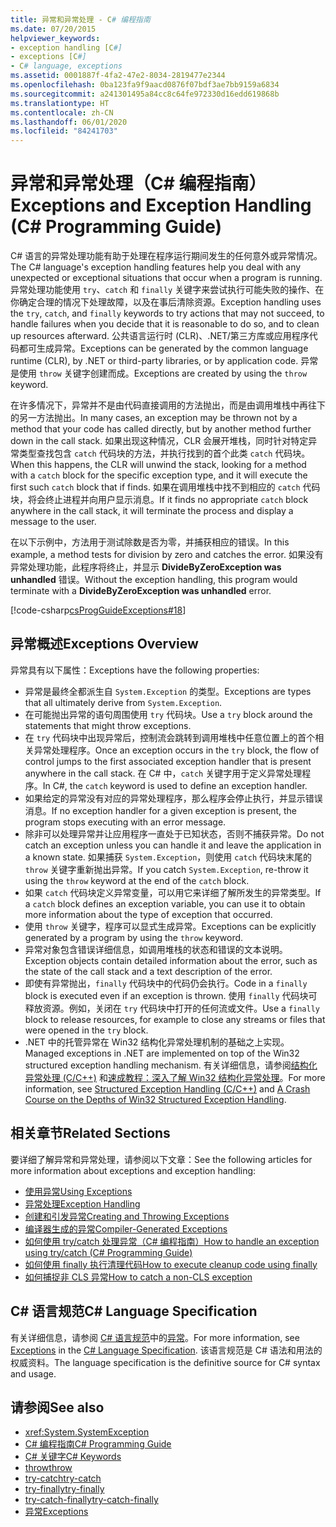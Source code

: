 ```yaml
---
title: 异常和异常处理 - C# 编程指南
ms.date: 07/20/2015
helpviewer_keywords:
- exception handling [C#]
- exceptions [C#]
- C# language, exceptions
ms.assetid: 0001887f-4fa2-47e2-8034-2819477e2344
ms.openlocfilehash: 0ba123fa9f9aacd0876f07bdf3ae7bb9159a6834
ms.sourcegitcommit: a241301495a84cc8c64fe972330d16edd619868b
ms.translationtype: HT
ms.contentlocale: zh-CN
ms.lasthandoff: 06/01/2020
ms.locfileid: "84241703"
---
```

# <a name="exceptions-and-exception-handling-c-programming-guide"></a><span data-ttu-id="1a502-102">异常和异常处理（C# 编程指南）</span><span class="sxs-lookup"><span data-stu-id="1a502-102">Exceptions and Exception Handling (C# Programming Guide)</span></span>

<span data-ttu-id="1a502-103">C# 语言的异常处理功能有助于处理在程序运行期间发生的任何意外或异常情况。</span><span class="sxs-lookup"><span data-stu-id="1a502-103">The C# language's exception handling features help you deal with any unexpected or exceptional situations that occur when a program is running.</span></span> <span data-ttu-id="1a502-104">异常处理功能使用 `try`、`catch` 和 `finally` 关键字来尝试执行可能失败的操作、在你确定合理的情况下处理故障，以及在事后清除资源。</span><span class="sxs-lookup"><span data-stu-id="1a502-104">Exception handling uses the `try`, `catch`, and `finally` keywords to try actions that may not succeed, to handle failures when you decide that it is reasonable to do so, and to clean up resources afterward.</span></span> <span data-ttu-id="1a502-105">公共语言运行时 (CLR)、.NET/第三方库或应用程序代码都可生成异常。</span><span class="sxs-lookup"><span data-stu-id="1a502-105">Exceptions can be generated by the common language runtime (CLR), by .NET or third-party libraries, or by application code.</span></span> <span data-ttu-id="1a502-106">异常是使用 `throw` 关键字创建而成。</span><span class="sxs-lookup"><span data-stu-id="1a502-106">Exceptions are created by using the `throw` keyword.</span></span>

<span data-ttu-id="1a502-107">在许多情况下，异常并不是由代码直接调用的方法抛出，而是由调用堆栈中再往下的另一方法抛出。</span><span class="sxs-lookup"><span data-stu-id="1a502-107">In many cases, an exception may be thrown not by a method that your code has called directly, but by another method further down in the call stack.</span></span> <span data-ttu-id="1a502-108">如果出现这种情况，CLR 会展开堆栈，同时针对特定异常类型查找包含 `catch` 代码块的方法，并执行找到的首个此类 `catch` 代码块。</span><span class="sxs-lookup"><span data-stu-id="1a502-108">When this happens, the CLR will unwind the stack, looking for a method with a `catch` block for the specific exception type, and it will execute the first such `catch` block that if finds.</span></span> <span data-ttu-id="1a502-109">如果在调用堆栈中找不到相应的 `catch` 代码块，将会终止进程并向用户显示消息。</span><span class="sxs-lookup"><span data-stu-id="1a502-109">If it finds no appropriate `catch` block anywhere in the call stack, it will terminate the process and display a message to the user.</span></span>

<span data-ttu-id="1a502-110">在以下示例中，方法用于测试除数是否为零，并捕获相应的错误。</span><span class="sxs-lookup"><span data-stu-id="1a502-110">In this example, a method tests for division by zero and catches the error.</span></span> <span data-ttu-id="1a502-111">如果没有异常处理功能，此程序将终止，并显示 **DivideByZeroException was unhandled** 错误。</span><span class="sxs-lookup"><span data-stu-id="1a502-111">Without the exception handling, this program would terminate with a **DivideByZeroException was unhandled** error.</span></span>

[!code-csharp[csProgGuideExceptions#18](~/samples/snippets/csharp/VS_Snippets_VBCSharp/csProgGuideExceptions/CS/Exceptions.cs#18)]

## <a name="exceptions-overview"></a><span data-ttu-id="1a502-112">异常概述</span><span class="sxs-lookup"><span data-stu-id="1a502-112">Exceptions Overview</span></span>

<span data-ttu-id="1a502-113">异常具有以下属性：</span><span class="sxs-lookup"><span data-stu-id="1a502-113">Exceptions have the following properties:</span></span>

- <span data-ttu-id="1a502-114">异常是最终全都派生自 `System.Exception` 的类型。</span><span class="sxs-lookup"><span data-stu-id="1a502-114">Exceptions are types that all ultimately derive from `System.Exception`.</span></span>
- <span data-ttu-id="1a502-115">在可能抛出异常的语句周围使用 `try` 代码块。</span><span class="sxs-lookup"><span data-stu-id="1a502-115">Use a `try` block around the statements that might throw exceptions.</span></span>
- <span data-ttu-id="1a502-116">在 `try` 代码块中出现异常后，控制流会跳转到调用堆栈中任意位置上的首个相关异常处理程序。</span><span class="sxs-lookup"><span data-stu-id="1a502-116">Once an exception occurs in the `try` block, the flow of control jumps to the first associated exception handler that is present anywhere in the call stack.</span></span> <span data-ttu-id="1a502-117">在 C# 中，`catch` 关键字用于定义异常处理程序。</span><span class="sxs-lookup"><span data-stu-id="1a502-117">In C#, the `catch` keyword is used to define an exception handler.</span></span>
- <span data-ttu-id="1a502-118">如果给定的异常没有对应的异常处理程序，那么程序会停止执行，并显示错误消息。</span><span class="sxs-lookup"><span data-stu-id="1a502-118">If no exception handler for a given exception is present, the program stops executing with an error message.</span></span>
- <span data-ttu-id="1a502-119">除非可以处理异常并让应用程序一直处于已知状态，否则不捕获异常。</span><span class="sxs-lookup"><span data-stu-id="1a502-119">Do not catch an exception unless you can handle it and leave the application in a known state.</span></span> <span data-ttu-id="1a502-120">如果捕获 `System.Exception`，则使用 `catch` 代码块末尾的 `throw` 关键字重新抛出异常。</span><span class="sxs-lookup"><span data-stu-id="1a502-120">If you catch `System.Exception`, re-throw it using the `throw` keyword at the end of the `catch` block.</span></span>
- <span data-ttu-id="1a502-121">如果 `catch` 代码块定义异常变量，可以用它来详细了解所发生的异常类型。</span><span class="sxs-lookup"><span data-stu-id="1a502-121">If a `catch` block defines an exception variable, you can use it to obtain more information about the type of exception that occurred.</span></span>
- <span data-ttu-id="1a502-122">使用 `throw` 关键字，程序可以显式生成异常。</span><span class="sxs-lookup"><span data-stu-id="1a502-122">Exceptions can be explicitly generated by a program by using the `throw` keyword.</span></span>
- <span data-ttu-id="1a502-123">异常对象包含错误详细信息，如调用堆栈的状态和错误的文本说明。</span><span class="sxs-lookup"><span data-stu-id="1a502-123">Exception objects contain detailed information about the error, such as the state of the call stack and a text description of the error.</span></span>
- <span data-ttu-id="1a502-124">即使有异常抛出，`finally` 代码块中的代码仍会执行。</span><span class="sxs-lookup"><span data-stu-id="1a502-124">Code in a `finally` block is executed even if an exception is thrown.</span></span> <span data-ttu-id="1a502-125">使用 `finally` 代码块可释放资源。例如，关闭在 `try` 代码块中打开的任何流或文件。</span><span class="sxs-lookup"><span data-stu-id="1a502-125">Use a `finally` block to release resources, for example to close any streams or files that were opened in the `try` block.</span></span>
- <span data-ttu-id="1a502-126">.NET 中的托管异常在 Win32 结构化异常处理机制的基础之上实现。</span><span class="sxs-lookup"><span data-stu-id="1a502-126">Managed exceptions in .NET are implemented on top of the Win32 structured exception handling mechanism.</span></span> <span data-ttu-id="1a502-127">有关详细信息，请参阅[结构化异常处理 (C/C++)](/cpp/cpp/structured-exception-handling-c-cpp) 和[速成教程：深入了解 Win32 结构化异常处理](http://bytepointer.com/resources/pietrek_crash_course_depths_of_win32_seh.htm)。</span><span class="sxs-lookup"><span data-stu-id="1a502-127">For more information, see [Structured Exception Handling (C/C++)](/cpp/cpp/structured-exception-handling-c-cpp) and [A Crash Course on the Depths of Win32 Structured Exception Handling](http://bytepointer.com/resources/pietrek_crash_course_depths_of_win32_seh.htm).</span></span>

## <a name="related-sections"></a><span data-ttu-id="1a502-128">相关章节</span><span class="sxs-lookup"><span data-stu-id="1a502-128">Related Sections</span></span>

<span data-ttu-id="1a502-129">要详细了解异常和异常处理，请参阅以下文章：</span><span class="sxs-lookup"><span data-stu-id="1a502-129">See the following articles for more information about exceptions and exception handling:</span></span>

- [<span data-ttu-id="1a502-130">使用异常</span><span class="sxs-lookup"><span data-stu-id="1a502-130">Using Exceptions</span></span>](using-exceptions.md)
- [<span data-ttu-id="1a502-131">异常处理</span><span class="sxs-lookup"><span data-stu-id="1a502-131">Exception Handling</span></span>](exception-handling.md)
- [<span data-ttu-id="1a502-132">创建和引发异常</span><span class="sxs-lookup"><span data-stu-id="1a502-132">Creating and Throwing Exceptions</span></span>](creating-and-throwing-exceptions.md)
- [<span data-ttu-id="1a502-133">编译器生成的异常</span><span class="sxs-lookup"><span data-stu-id="1a502-133">Compiler-Generated Exceptions</span></span>](compiler-generated-exceptions.md)
- [<span data-ttu-id="1a502-134">如何使用 try/catch 处理异常（C# 编程指南）</span><span class="sxs-lookup"><span data-stu-id="1a502-134">How to handle an exception using try/catch (C# Programming Guide)</span></span>](how-to-handle-an-exception-using-try-catch.md)
- [<span data-ttu-id="1a502-135">如何使用 finally 执行清理代码</span><span class="sxs-lookup"><span data-stu-id="1a502-135">How to execute cleanup code using finally</span></span>](how-to-execute-cleanup-code-using-finally.md)
- [<span data-ttu-id="1a502-136">如何捕捉非 CLS 异常</span><span class="sxs-lookup"><span data-stu-id="1a502-136">How to catch a non-CLS exception</span></span>](how-to-catch-a-non-cls-exception.md)

## <a name="c-language-specification"></a><span data-ttu-id="1a502-137">C# 语言规范</span><span class="sxs-lookup"><span data-stu-id="1a502-137">C# Language Specification</span></span>

<span data-ttu-id="1a502-138">有关详细信息，请参阅 [C# 语言规范](/dotnet/csharp/language-reference/language-specification/introduction)中的[异常](~/_csharplang/spec/exceptions.md)。</span><span class="sxs-lookup"><span data-stu-id="1a502-138">For more information, see [Exceptions](~/_csharplang/spec/exceptions.md) in the [C# Language Specification](/dotnet/csharp/language-reference/language-specification/introduction).</span></span> <span data-ttu-id="1a502-139">该语言规范是 C# 语法和用法的权威资料。</span><span class="sxs-lookup"><span data-stu-id="1a502-139">The language specification is the definitive source for C# syntax and usage.</span></span>

## <a name="see-also"></a><span data-ttu-id="1a502-140">请参阅</span><span class="sxs-lookup"><span data-stu-id="1a502-140">See also</span></span>

- <xref:System.SystemException>
- [<span data-ttu-id="1a502-141">C# 编程指南</span><span class="sxs-lookup"><span data-stu-id="1a502-141">C# Programming Guide</span></span>](../index.md)
- [<span data-ttu-id="1a502-142">C# 关键字</span><span class="sxs-lookup"><span data-stu-id="1a502-142">C# Keywords</span></span>](../../language-reference/keywords/index.md)
- [<span data-ttu-id="1a502-143">throw</span><span class="sxs-lookup"><span data-stu-id="1a502-143">throw</span></span>](../../language-reference/keywords/throw.md)
- [<span data-ttu-id="1a502-144">try-catch</span><span class="sxs-lookup"><span data-stu-id="1a502-144">try-catch</span></span>](../../language-reference/keywords/try-catch.md)
- [<span data-ttu-id="1a502-145">try-finally</span><span class="sxs-lookup"><span data-stu-id="1a502-145">try-finally</span></span>](../../language-reference/keywords/try-finally.md)
- [<span data-ttu-id="1a502-146">try-catch-finally</span><span class="sxs-lookup"><span data-stu-id="1a502-146">try-catch-finally</span></span>](../../language-reference/keywords/try-catch-finally.md)
- [<span data-ttu-id="1a502-147">异常</span><span class="sxs-lookup"><span data-stu-id="1a502-147">Exceptions</span></span>](../../../standard/exceptions/index.md)
